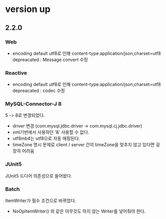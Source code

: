 # version up

## 2.2.0

### Web 
- encoding default utf8로 인해 content-type:application/json;charset=utf8 depreacated
  : Message convert 수정


### Reactive
- encoding default utf8로 인해 content-type:application/json;charset=utf8 depreacated
: codec 수정 

### MySQL-Connector-J 8
5 -> 8로 변경되었다. 

- driver 변경 (com.mysql.jdbc.driver -> com.mysql.cj.jdbc.driver)
- xml기반에서 사용하던 '&amp;' 사용할 수 없다. 
- utf8mb4는 utf8으로 자동 매핑된다. 
- timeZone 명시 문제로 client / server 간의 timeZone을 맞추지 않고 있다면 굉장히 어려움

### JUnit5 
JUnit5 드디어 의존성으로 들어왔다.

### Batch

ItemWriter가 필수 조건으로 바뀌었다.

- NoOpItemWriter() 와 같은 아무것도 하지 않는 Writer를 넣어줘야 한다.